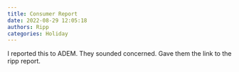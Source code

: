 ```yaml
---
title: Consumer Report
date: 2022-08-29 12:05:18
authors: Ripp
categories: Holiday
---
```


 I reported this to ADEM. They sounded concerned. Gave them the link to the ripp report.